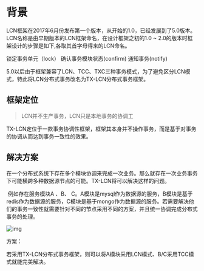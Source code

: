 # 背景

​    LCN框架在2017年6月份发布第一个版本，从开始的1.0，已经发展到了5.0版本。
 LCN名称是由早期版本的LCN框架命名，在设计框架之初的1.0 ~ 2.0的版本时框架设计的步骤是如下,各取其首字母得来的LCN命名。

锁定事务单元（lock）
 确认事务模块状态(confirm)
 通知事务(notify)

​    5.0以后由于框架兼容了LCN、TCC、TXC三种事务模式，为了避免区分LCN模式，特此将LCN分布式事务改名为TX-LCN分布式事务框架。

## 框架定位

> LCN并不生产事务，LCN只是本地事务的协调工

TX-LCN定位于一款事务协调性框架，框架其本身并不操作事务，而是基于对事务的协调从而达到事务一致性的效果。

## 解决方案

​    在一个分布式系统下存在多个模块协调来完成一次业务。那么就存在一次业务事务下可能横跨多种数据源节点的可能。TX-LCN将可以解决这样的问题。

​    例如存在服务模块A 、B、 C。A模块是mysql作为数据源的服务，B模块是基于redis作为数据源的服务，C模块是基于mongo作为数据源的服务。若需要解决他们的事务一致性就需要针对不同的节点采用不同的方案，并且统一协调完成分布式事务的处理。

![img](http://www.txlcn.org/img/docs/abc.png)

方案：

​    若采用TX-LCN分布式事务框架，则可以将A模块采用LCN模式、B/C采用TCC模式就能完美解决。